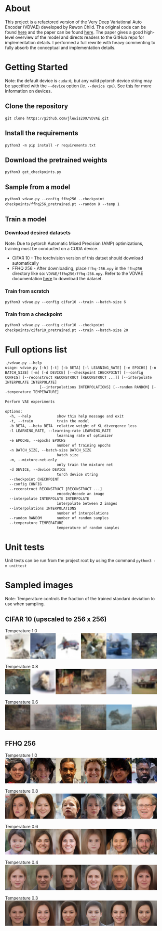 # About
This project is a refactored version of the Very Deep Variational Auto Encoder (VDVAE) developed by Rewon Child.  The original code can be found [here](https://github.com/openai/vdvae) and the paper can be found [here](https://arxiv.org/abs/2011.10650).  The paper gives a good high-level overview of the model and directs readers to the GitHub repo for implementation details.  I performed a full rewrite with heavy commenting to fully absorb the conceptual and implementation details.

# Getting Started

Note:  the default device is `cuda:0`, but any valid pytorch device string may be
specified with the `--device` option (ie. `--device cpu`).  See [this](https://pytorch.org/docs/stable/tensor_attributes.html#torch.device) for more information on devices.

## Clone the repository
`git clone https://github.com/jlewis200/VDVAE.git`

## Install the requirements
`python3 -m pip install -r requirements.txt`

## Download the pretrained weights
`python3 get_checkpoints.py`

## Sample from a model
`python3 vdvae.py --config ffhq256 --checkpoint checkpoints/ffhq256_pretrained.pt --random 8 --temp 1`

## Train a model

### Download desired datasets
Note:  Due to pytorch Automatic Mixed Precision (AMP) optimizations, training must be conducted on a CUDA device.

 - CIFAR 10 - The torchvision version of this datset should download automatically
 - FFHQ 256 - After downloading, place `ffhq-256.npy` in the `ffhq256` directory like so:  `VDVAE/ffhq256/ffhq-256.npy`.  Refer to the VDVAE documentation [here](https://github.com/openai/vdvae#setup) to download the dataset.

### Train from scratch
`python3 vdvae.py --config cifar10 --train --batch-size 6`

### Train from a checkpoint
`python3 vdvae.py --config cifar10 --checkpoint checkpoints/cifar10_pretrained.pt --train --batch-size 20`

# Full options list
```
./vdvae.py --help
usage: vdvae.py [-h] [-t] [-b BETA] [-l LEARNING_RATE] [-e EPOCHS] [-n BATCH_SIZE] [-m] [-d DEVICE] [--checkpoint CHECKPOINT] [--config CONFIG] [--reconstruct RECONSTRUCT [RECONSTRUCT ...]] [--interpolate INTERPOLATE INTERPOLATE]
                [--interpolations INTERPOLATIONS] [--random RANDOM] [--temperature TEMPERATURE]

Perform VAE experiments

options:
  -h, --help            show this help message and exit
  -t, --train           train the model
  -b BETA, --beta BETA  relative weight of KL divergence loss
  -l LEARNING_RATE, --learning-rate LEARNING_RATE
                        learning rate of optimizer
  -e EPOCHS, --epochs EPOCHS
                        number of training epochs
  -n BATCH_SIZE, --batch-size BATCH_SIZE
                        batch size
  -m, --mixture-net-only
                        only train the mixture net
  -d DEVICE, --device DEVICE
                        torch device string
  --checkpoint CHECKPOINT
  --config CONFIG
  --reconstruct RECONSTRUCT [RECONSTRUCT ...]
                        encode/decode an image
  --interpolate INTERPOLATE INTERPOLATE
                        interpolate between 2 images
  --interpolations INTERPOLATIONS
                        number of interpolations
  --random RANDOM       number of random samples
  --temperature TEMPERATURE
                        temperature of random samples
```

# Unit tests
Unit tests can be run from the project root by using the command
`python3 -m unittest`

# Sampled images
Note:  Temperature controls the fraction of the trained standard deviation to use when sampling.

## CIFAR 10 (upscaled to 256 x 256)
Temperature 1.0
![CIFAR 10 temperature 1.0](imgs/cifar10_1.0.jpg)

Temperature 0.8
![CIFAR 10 temperature 0.8](imgs/cifar10_0.8.jpg)

Temperature 0.6
![CIFAR 10 temperature 0.6](imgs/cifar10_0.6.jpg)

## FFHQ 256
Temperature 1.0
![FFHQ 256 temperature 1.0](imgs/ffhq256_1.0.jpg)

Temperature 0.8
![FFHQ 256 temperature 0.8](imgs/ffhq256_0.8.jpg)

Temperature 0.6
![FFHQ 256 temperature 0.6](imgs/ffhq256_0.6.jpg)

Temperature 0.4
![FFHQ 256 temperature 0.4](imgs/ffhq256_0.4.jpg)

Temperature 0.3
![FFHQ 256 temperature 0.3](imgs/ffhq256_0.3.jpg)
